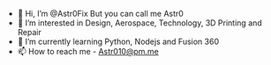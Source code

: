 - 👋 Hi, I’m @Astr0Fix But you can call me Astr0
- 👀 I’m interested in Design, Aerospace, Technology, 3D Printing and Repair
- 🌱 I’m currently learning Python, Nodejs and Fusion 360
- 📫 How to reach me - Astr010@pm.me
<!---
- 💞️ I’m looking to collaborate on ...
--->

<!---
Astr0-Space/Astr0Fix is a ✨ special ✨ repository because its `README.md` (this file) appears on your GitHub profile.
You can click the Preview link to take a look at your changes.
--->

